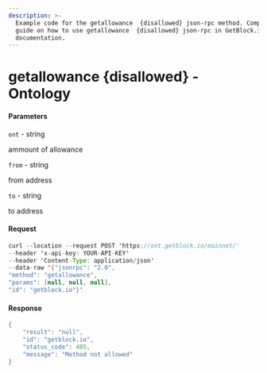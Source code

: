 ```yaml
---
description: >-
  Example code for the getallowance  {disallowed} json-rpc method. Сomplete
  guide on how to use getallowance  {disallowed} json-rpc in GetBlock.io Web3
  documentation.
---
```


# getallowance {disallowed} - Ontology

#### Parameters

`ont` - string

ammount of allowance

`from` - string

from address

`to` - string

to address

#### Request

```java
curl --location --request POST 'https://ont.getblock.io/mainnet/' 
--header 'x-api-key: YOUR-API-KEY' 
--header 'Content-Type: application/json' 
--data-raw '{"jsonrpc": "2.0",
"method": "getallowance",
"params": [null, null, null],
"id": "getblock.io"}'
```

#### Response

```java
{
    "result": "null",
    "id": "getblock.io",
    "status_code": 405,
    "message": "Method not allowed"
}
```
